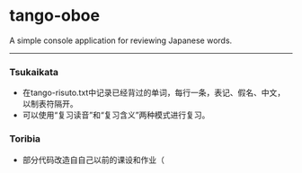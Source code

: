 # tango-oboe
 A simple console application for reviewing Japanese words.
***
### Tsukaikata 
* 在tango-risuto.txt中记录已经背过的单词，每行一条，表记、假名、中文，以制表符隔开。
* 可以使用“复习读音”和“复习含义”两种模式进行复习。
### Toribia
* 部分代码改造自自己以前的课设和作业（
